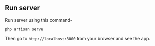 

## Run server

Run server using this command-
```
php artisan serve
```

Then go to `http://localhost:8000` from your browser and see the app.
